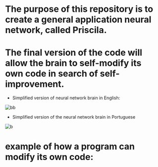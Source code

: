 # The purpose of this repository is to create a general application neural network, called Priscila.
# The final version of the code will allow the brain to self-modify its own code in search of self-improvement.



* Simplified version of neural network brain in English:

![bb](https://github.com/faamii/Priscila/assets/68048874/78733a62-b101-4985-ac67-7482990b9bb9)

* Simplified version of the neural network brain in Portuguese

![b](https://github.com/faamii/Priscila/assets/68048874/196931a4-b9e6-4070-ac38-2873902939ed)



# example of how a program can modify its own code:



